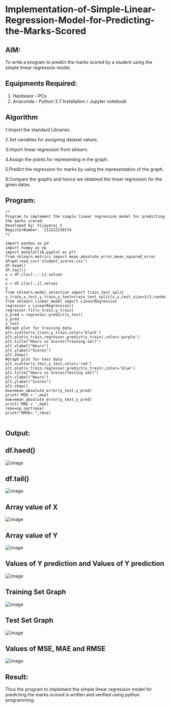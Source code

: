 # Implementation-of-Simple-Linear-Regression-Model-for-Predicting-the-Marks-Scored

## AIM:
To write a program to predict the marks scored by a student using the simple linear regression model.

## Equipments Required:
1. Hardware – PCs
2. Anaconda – Python 3.7 Installation / Jupyter notebook

## Algorithm
1.Import the standard Libraries.

2.Set variables for assigning dataset values.

3.Import linear regression from sklearn.

4.Assign the points for representing in the graph.

5.Predict the regression for marks by using the representation of the graph.

6.Compare the graphs and hence we obtained the linear regression for the given datas.

 

## Program:
```
/*
Program to implement the simple linear regression model for predicting the marks scored.
Developed by: Vijayaraj V
RegisterNumber:  212222230174
*/

import pandas as pd
import numpy as np
import matplotlib.pyplot as plt
from sklearn.metrics import mean_absolute_error,mean_squared_error
df=pd.read_csv('student_scores.csv')
df.head()
df.tail()
x = df.iloc[:,:-1].values
x
y = df.iloc[:,1].values
y
from sklearn.model_selection import train_test_split
x_train,x_test,y_train,y_test=train_test_split(x,y,test_size=1/3,random_state=0)
from sklearn.linear_model import LinearRegression
regressor = LinearRegression()
regressor.fit(x_train,y_train)
y_pred = regressor.predict(x_test)
y_pred
y_test
#Graph plot for training data
plt.scatter(x_train,y_train,color='black')
plt.plot(x_train,regressor.predict(x_train),color='purple')
plt.title("Hours vs Scores(Training set)")
plt.xlabel("Hours")
plt.ylabel("Scores")
plt.show()
#Graph plot for test data
plt.scatter(x_test,y_test,color='red')
plt.plot(x_train,regressor.predict(x_train),color='blue')
plt.title("Hours vs Scores(Testing set)")
plt.xlabel("Hours")
plt.ylabel("Scores")
plt.show()
mse=mean_absolute_error(y_test,y_pred)
print('MSE = ',mse)
mae=mean_absolute_error(y_test,y_pred)
print('MAE = ',mae)
rmse=np.sqrt(mse)
print("RMSE= ",rmse)


```

## Output:

## df.haed()
![image](https://github.com/vijayarajv1704/Implementation-of-Simple-Linear-Regression-Model-for-Predicting-the-Marks-Scored/assets/121303741/ba10bcc8-e402-43fb-8651-953ae9cffb77)

## df.tail()
![image](https://github.com/vijayarajv1704/Implementation-of-Simple-Linear-Regression-Model-for-Predicting-the-Marks-Scored/assets/121303741/c7e671bd-083c-4c5a-b677-800524768b86)

## Array value of X
![image](https://github.com/vijayarajv1704/Implementation-of-Simple-Linear-Regression-Model-for-Predicting-the-Marks-Scored/assets/121303741/a5d05272-537b-407a-b4bc-a974e7790639)

## Array value of Y
![image](https://github.com/vijayarajv1704/Implementation-of-Simple-Linear-Regression-Model-for-Predicting-the-Marks-Scored/assets/121303741/109b3fbc-6e8d-4cf2-9861-336f54aaeb73)

## Values of Y prediction and Values of Y prediction
![image](https://github.com/vijayarajv1704/Implementation-of-Simple-Linear-Regression-Model-for-Predicting-the-Marks-Scored/assets/121303741/b65216d2-facf-4eea-856c-7997bf970f65)

## Training Set Graph
![image](https://github.com/vijayarajv1704/Implementation-of-Simple-Linear-Regression-Model-for-Predicting-the-Marks-Scored/assets/121303741/4db02849-530f-4697-ac29-06180776c42c)

## Test Set Graph
![image](https://github.com/vijayarajv1704/Implementation-of-Simple-Linear-Regression-Model-for-Predicting-the-Marks-Scored/assets/121303741/ad20ad37-d4e7-47dc-aa8c-e118cc484ea5)

## Values of MSE, MAE and RMSE
![image](https://github.com/vijayarajv1704/Implementation-of-Simple-Linear-Regression-Model-for-Predicting-the-Marks-Scored/assets/121303741/976f779b-ed74-435a-acbb-6be83b043dfd)



## Result:
Thus the program to implement the simple linear regression model for predicting the marks scored is written and verified using python programming.

